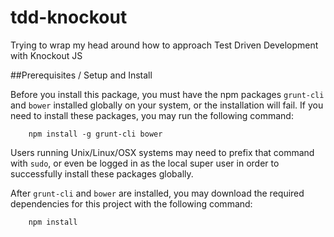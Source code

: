 tdd-knockout
============

Trying to wrap my head around how to approach Test Driven Development with Knockout JS

##Prerequisites / Setup and Install

Before you install this package, you must have the npm packages `grunt-cli` and `bower` installed globally on your system, or the installation will fail. If you need to install these packages, you may run the following command:

```
	npm install -g grunt-cli bower
```

Users running Unix/Linux/OSX systems may need to prefix that command with `sudo`, or even be logged in as the local super user in order to successfully install these packages globally.

After `grunt-cli` and `bower` are installed, you may download the required dependencies for this project with the following command:

```
	npm install
```